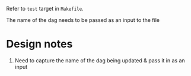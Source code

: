 Refer to `test` target in `Makefile`.

The name of the dag needs to be passed as an input to the file
# Design notes

1) Need to capture the name of the dag being updated & pass it in as an input
